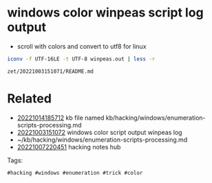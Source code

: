 # windows color winpeas script log output

- scroll with colors and convert to utf8 for linux
```bash
iconv -f UTF-16LE -t UTF-8 winpeas.out | less -r
```

` zet/20221003151071/README.md `

# Related

- [20221014185712](/zet/20221014185712/README.md) kb file named kb/hacking/windows/enumeration-scripts-processing.md
- [20221003151072](/zet/20221003151072/README.md) windows color script output winpeas log
- ~/kb/hacking/windows/enumeration-scripts-processing.md
- [20221007220451](/zet/20221007220451/README.md) hacking notes hub

Tags:

    #hacking #windows #enumeration #trick #color
